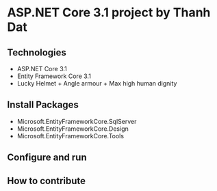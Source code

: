 # ASP.NET Core 3.1 project by Thanh Dat
## Technologies
- ASP.NET Core 3.1
- Entity Framework Core 3.1
- Lucky Helmet + Angle armour + Max high human dignity
## Install Packages
- Microsoft.EntityFrameworkCore.SqlServer
- Microsoft.EntityFrameworkCore.Design
- Microsoft.EntityFrameworkCore.Tools
## Configure and run
## How to contribute 